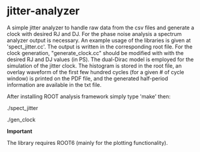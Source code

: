 # jitter-analyzer
A simple jitter analyzer to handle raw data from the csv files and generate a clock with desired RJ and DJ.
For the phase noise analysis a spectrum analyzer output is necessary.
  An example usage of the libraries is given at 'spect_jitter.cc'.
  The output is written in the corresponding root file.
For the clock generation, "generate_clock.cc" should be modified with with the desired RJ and DJ values (in PS). 
  The dual-Dirac model is employed for the simulation of the jitter clock. 
  The histogram is stored in the root file, an overlay waveform of the first few hundred cycles (for a given # of cycle window) is printed on the PDF file, and the generated half-period information are available in the txt file.
  
  After installing ROOT analysis framework simply type 'make' then:
  
  ./spect_jitter
  
  ./gen_clock
  
**Important**
  
  The library requires ROOT6 (mainly for the plotting functionality).
